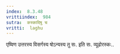 ```yaml
---
index:  8.3.48
vrittiindex:  984
sutra:  कस्कादिषु च
vritti:  laghu 
---
```


एष्विण उत्तरस्य विसर्गस्य षोऽन्यस्य तु सः. इति सः. व्यूढोरस्कः..

